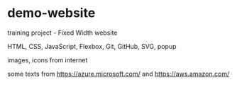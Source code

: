 # demo-website

training project - Fixed Width website

HTML, CSS, JavaScript, Flexbox, Git, GitHub, SVG, popup

images, icons from internet

some texts from <https://azure.microsoft.com/> and <https://aws.amazon.com/>